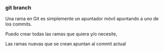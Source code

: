 ### git branch
Una rama en Git es simplemente un apuntador móvil apuntando a uno de los commits.

Puedo crear todas las ramas que quiera y/o necesite,

Las ramas nuevas que se crean apuntan al commit actual
